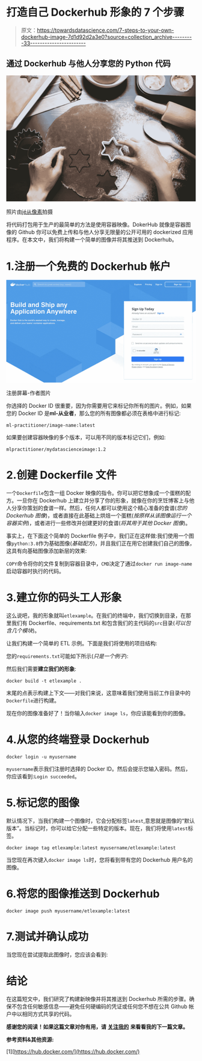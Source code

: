 # 打造自己 Dockerhub 形象的 7 个步骤

> 原文：<https://towardsdatascience.com/7-steps-to-your-own-dockerhub-image-7d1d92d2a3e0?source=collection_archive---------33----------------------->

## 通过 Dockerhub 与他人分享您的 Python 代码

![](img/3ee71cd1458c380015b1092401a050b8.png)

照片由[jé从](https://www.pexels.com/@jeshoots?utm_content=attributionCopyText&utm_medium=referral&utm_source=pexels)[像素](https://www.pexels.com/photo/bakery-baking-blur-candy-271458/?utm_content=attributionCopyText&utm_medium=referral&utm_source=pexels)拍摄

将代码打包用于生产的最简单的方法是使用容器映像。DokerHub 就像是容器图像的 Github 你可以免费上传和与他人分享无限量的公开可用的 dockerized 应用程序。在本文中，我们将构建一个简单的图像并将其推送到 Dockerhub。

# 1.注册一个免费的 Dockerhub 帐户

![](img/d3c2784f72a95f94d806bd454cbeb46b.png)

注册屏幕-作者图片

你选择的 Docker ID 很重要，因为你需要用它来标记你所有的图片。例如，如果您的 Docker ID 是**ml-从业者**，那么您的所有图像都必须在表格中进行标记:

```
ml-practitioner/image-name:latest
```

如果要创建容器映像的多个版本，可以用不同的版本标记它们，例如:

```
mlpractitioner/mydatascienceimage:1.2
```

# 2.创建 Dockerfile 文件

一个`Dockerfile`包含一组 Docker 映像的指令。你可以把它想象成一个蛋糕的配方。一旦你在 Dockerhub 上建立并分享了你的形象，就像在你的烹饪博客上与他人分享你策划的食谱一样。然后，任何人都可以使用这个精心准备的食谱(*您的 Dockerhub 图像*)，或者直接在此基础上烘焙一个蛋糕(*按原样从该图像运行一个容器实例*)，或者进行一些修改并创建更好的食谱(*将其用于其他 Docker 图像*)。

事实上，在下面这个简单的 Dockerfile 例子中，我们正在这样做:我们使用一个图像`python:3.8`作为基础图像(*基础配方*)，并且我们正在用它创建我们自己的图像，这具有向基础图像添加新层的效果:

`COPY`命令将你的文件复制到容器目录中，`CMD`决定了通过`docker run image-name`启动容器时执行的代码。

# 3.建立你的码头工人形象

这么说吧，我的形象就叫`etlexample`。在我们的终端中，我们切换到目录，在那里我们有 Dockerfile、requirements.txt 和包含我们的主代码的`src`目录(*可以包含几个模块*)。

让我们构建一个简单的 ETL 示例。下面是我们将使用的项目结构:

您的`requirements.txt`可能如下所示(*只是一个例子*):

然后我们需要**建立我们的形象**:

```
docker build -t etlexample .
```

末尾的点表示构建上下文——对我们来说，这意味着我们使用当前工作目录中的`Dockerfile`进行构建。

现在你的图像准备好了！当你输入`docker image ls`，你应该能看到你的图像。

# 4.从您的终端登录 Dockerhub

```
docker login -u myusername
```

`myusername`表示我们注册时选择的 Docker ID。然后会提示您输入密码。然后，你应该看到:`Login succeeded`。

# 5.标记您的图像

默认情况下，当我们构建一个图像时，它会分配标签`latest`,意思就是图像的“默认版本”。当标记时，你可以给它分配一些特定的版本。现在，我们将使用`latest`标签。

```
docker image tag etlexample:latest myusername/etlexample:latest
```

当您现在再次键入`docker image ls`时，您将看到带有您的 Dockerhub 用户名的图像。

# 6.将您的图像推送到 Dockerhub

```
docker image push myusername/etlexample:latest
```

# 7.测试并确认成功

当您现在尝试提取此图像时，您应该会看到:

# 结论

在这篇短文中，我们研究了构建新映像并将其推送到 Dockerhub 所需的步骤。确保不包含任何敏感信息——避免任何硬编码的凭证或任何您不想在公共 Github 帐户中以相同方式共享的代码。

**感谢您的阅读！如果这篇文章对你有用，请** [**关注我的**](https://medium.com/@anna.anisienia) **来看看我的下一篇文章。**

**参考资料&其他资源:**

[1][https://hub.docker.com/](https://hub.docker.com/)